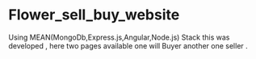 # Flower_sell_buy_website
Using MEAN(MongoDb,Express.js,Angular,Node.js) Stack this was developed , here two pages available one will Buyer another one seller . 
